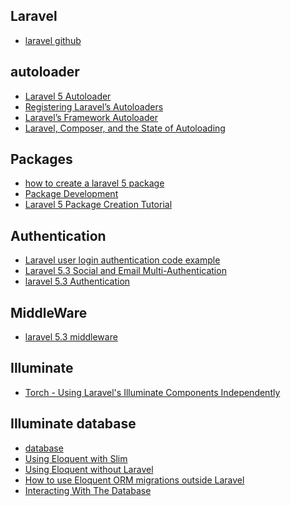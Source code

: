 Laravel 
---
- [laravel github](https://github.com/laravel/laravel)

autoloader
---
- [Laravel 5 Autoloader](http://alanstorm.com/laravel_5_autoloader/)
- [Registering Laravel’s Autoloaders](http://alanstorm.com/registering_laravel_autoloaders/)
- [Laravel’s Framework Autoloader](http://alanstorm.com/laravel_framework_autoloader/)
- [Laravel, Composer, and the State of Autoloading](http://alanstorm.com/series/autoloading/)

Packages
---
- [how to create a laravel 5 package](http://laraveldaily.com/how-to-create-a-laravel-5-package-in-10-easy-steps/)
- [Package Development](https://laravel.com/docs/5.3/packages)
- [Laravel 5 Package Creation Tutorial](http://kaltencoder.com/2015/07/laravel-5-package-creation-tutorial-part-1/)

Authentication
---
- [Laravel user login authentication code example](http://tutsnare.com/laravel-user-login-authentication-code-example/)
- [Laravel 5.3 Social and Email Multi-Authentication](https://tuts.codingo.me/laravel-social-and-email-authentication)
- [laravel 5.3 Authentication](https://laravel.com/docs/5.3/authentication)

MiddleWare
---
- [laravel 5.3 middleware](https://laravel.com/docs/5.3/middleware)

Illuminate
---
- [Torch - Using Laravel's Illuminate Components Independently](https://github.com/mattstauffer/Torch)

Illuminate database
---
- [database](https://github.com/illuminate/database)
- [Using Eloquent with Slim](https://www.slimframework.com/docs/cookbook/database-eloquent.html)
- [Using Eloquent without Laravel](https://jenssegers.com/index.php/53/using-eloquent-without-laravel)
- [How to use Eloquent ORM migrations outside Laravel](https://siipo.la/blog/how-to-use-eloquent-orm-migrations-outside-laravel)
- [Interacting With The Database](http://docs.whmcs.com/Interacting_With_The_Database)
